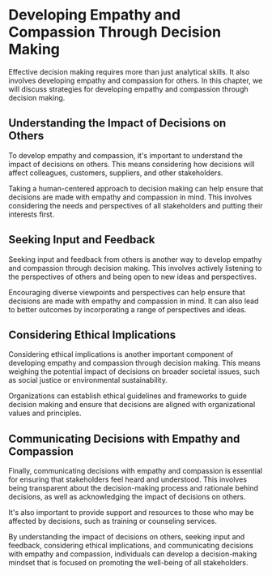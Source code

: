 Developing Empathy and Compassion Through Decision Making
==========================================================================================================

Effective decision making requires more than just analytical skills. It also involves developing empathy and compassion for others. In this chapter, we will discuss strategies for developing empathy and compassion through decision making.

Understanding the Impact of Decisions on Others
-----------------------------------------------

To develop empathy and compassion, it's important to understand the impact of decisions on others. This means considering how decisions will affect colleagues, customers, suppliers, and other stakeholders.

Taking a human-centered approach to decision making can help ensure that decisions are made with empathy and compassion in mind. This involves considering the needs and perspectives of all stakeholders and putting their interests first.

Seeking Input and Feedback
--------------------------

Seeking input and feedback from others is another way to develop empathy and compassion through decision making. This involves actively listening to the perspectives of others and being open to new ideas and perspectives.

Encouraging diverse viewpoints and perspectives can help ensure that decisions are made with empathy and compassion in mind. It can also lead to better outcomes by incorporating a range of perspectives and ideas.

Considering Ethical Implications
--------------------------------

Considering ethical implications is another important component of developing empathy and compassion through decision making. This means weighing the potential impact of decisions on broader societal issues, such as social justice or environmental sustainability.

Organizations can establish ethical guidelines and frameworks to guide decision making and ensure that decisions are aligned with organizational values and principles.

Communicating Decisions with Empathy and Compassion
---------------------------------------------------

Finally, communicating decisions with empathy and compassion is essential for ensuring that stakeholders feel heard and understood. This involves being transparent about the decision-making process and rationale behind decisions, as well as acknowledging the impact of decisions on others.

It's also important to provide support and resources to those who may be affected by decisions, such as training or counseling services.

By understanding the impact of decisions on others, seeking input and feedback, considering ethical implications, and communicating decisions with empathy and compassion, individuals can develop a decision-making mindset that is focused on promoting the well-being of all stakeholders.
